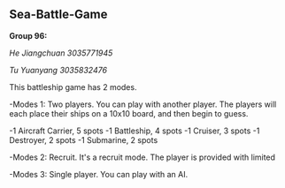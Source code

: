 ## Sea-Battle-Game

**Group 96:**

_He Jiangchuan 3035771945_

_Tu Yuanyang 3035832476_


This battleship game has 2 modes.

-Modes 1:  Two players.
You can play with another player. The players will each place their ships on a 10x10 board, and then begin to guess.

-1 Aircraft Carrier, 5 spots
-1 Battleship, 4 spots
-1 Cruiser, 3 spots
-1 Destroyer, 2 spots
-1 Submarine, 2 spots




-Modes 2: Recruit.
It's a recruit mode. The player is provided with limited 




-Modes 3: Single player.
You can play with an AI.
